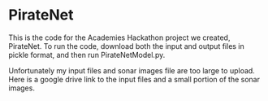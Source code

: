# PirateNet

This is the code for the Academies Hackathon project we created, PirateNet. To run the code, download both the input and output files in pickle format, and then run PirateNetModel.py.

Unfortunately my input files and sonar images file are too large to upload. Here is a google drive link to the input files and a small portion of the sonar images.
